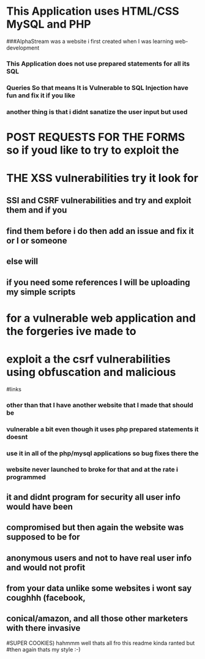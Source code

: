 # This Application uses HTML/CSS MySQL and PHP
###AlphaStream was a website i first created when I was learning web-development
### This Application does not use prepared statements for all its SQL
### Queries So that means It is Vulnerable to SQL Injection have fun and fix it if you like 
### another thing is that i didnt sanatize the user input but used
# POST REQUESTS FOR THE FORMS so if youd like to try to exploit the
# THE XSS vulnerabilities try it look for 
## SSI and CSRF vulnerabilities  and try and exploit them and if you
## find them before i do then add an issue and fix it or I or someone
## else will
## if you need some references I will be uploading my simple scripts
# for a vulnerable web application and the forgeries ive made to
# exploit a the csrf vulnerabilities using  obfuscation and malicious
#links

### other than that I have another website that I made that should be
### vulnerable a bit even though it uses php prepared statements it doesnt
### use it in all of the php/mysql applications so bug fixes there the
### website never launched to broke for that and at the rate i programmed
## it and didnt program for security all user info would have been
## compromised but then again the website was supposed to be for
## anonymous users and not to have real user info and would not profit
## from your data unlike some websites i wont say coughhh (facebook,
## conical/amazon, and all those other marketers with there invasive
#SUPER COOKIES) hahmmm well thats all fro this readme kinda ranted but
#then again thats my style :-)
